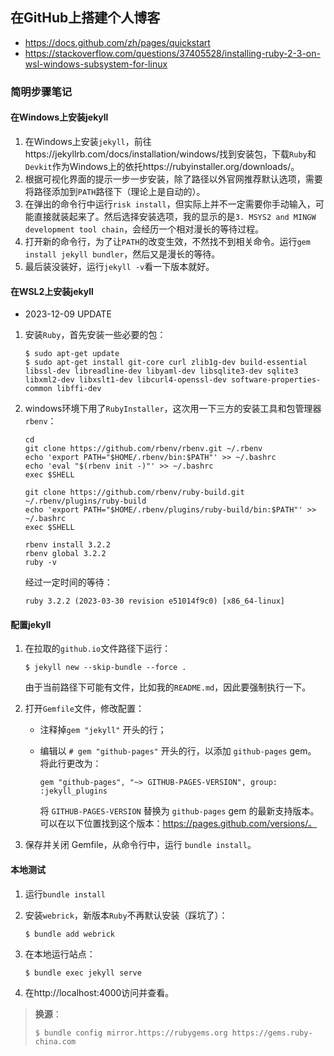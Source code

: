## 在GitHub上搭建个人博客

- https://docs.github.com/zh/pages/quickstart
- https://stackoverflow.com/questions/37405528/installing-ruby-2-3-on-wsl-windows-subsystem-for-linux



### 简明步骤笔记



#### 在Windows上安装jekyll

1. 在Windows上安装`jekyll`，前往https://jekyllrb.com/docs/installation/windows/找到安装包，下载`Ruby`和`Devkit`作为Windows上的依托https://rubyinstaller.org/downloads/。
2. 根据可视化界面的提示一步一步安装，除了路径以外官网推荐默认选项，需要将路径添加到`PATH`路径下（理论上是自动的）。
3. 在弹出的命令行中运行`risk install`，但实际上并不一定需要你手动输入，可能直接就装起来了。然后选择安装选项，我的显示的是`3. MSYS2 and MINGW development tool chain`，会经历一个相对漫长的等待过程。
4. 打开新的命令行，为了让`PATH`的改变生效，不然找不到相关命令。运行`gem install jekyll bundler`，然后又是漫长的等待。
5. 最后装没装好，运行`jekyll -v`看一下版本就好。



#### 在WSL2上安装jekyll

- 2023-12-09 UPDATE

1. 安装`Ruby`，首先安装一些必要的包：

   ```shell
   $ sudo apt-get update
   $ sudo apt-get install git-core curl zlib1g-dev build-essential libssl-dev libreadline-dev libyaml-dev libsqlite3-dev sqlite3 libxml2-dev libxslt1-dev libcurl4-openssl-dev software-properties-common libffi-dev
   ```

2. windows环境下用了`RubyInstaller`，这次用一下三方的安装工具和包管理器`rbenv`：

   ```shell
   cd
   git clone https://github.com/rbenv/rbenv.git ~/.rbenv
   echo 'export PATH="$HOME/.rbenv/bin:$PATH"' >> ~/.bashrc
   echo 'eval "$(rbenv init -)"' >> ~/.bashrc
   exec $SHELL
   
   git clone https://github.com/rbenv/ruby-build.git ~/.rbenv/plugins/ruby-build
   echo 'export PATH="$HOME/.rbenv/plugins/ruby-build/bin:$PATH"' >> ~/.bashrc
   exec $SHELL
   
   rbenv install 3.2.2
   rbenv global 3.2.2
   ruby -v
   ```

   经过一定时间的等待：

   ```shell
   ruby 3.2.2 (2023-03-30 revision e51014f9c0) [x86_64-linux]
   ```



#### 配置jekyll

1. 在拉取的`github.io`文件路径下运行：

   ```shell
   $ jekyll new --skip-bundle --force .
   ```

   由于当前路径下可能有文件，比如我的`README.md`，因此要强制执行一下。

2. 打开`Gemfile`文件，修改配置：

   - 注释掉`gem "jekyll"` 开头的行；

   - 编辑以 `# gem "github-pages"` 开头的行，以添加 `github-pages` gem。 将此行更改为：

     ```shell
     gem "github-pages", "~> GITHUB-PAGES-VERSION", group: :jekyll_plugins
     ```

     将 `GITHUB-PAGES-VERSION` 替换为 `github-pages` gem 的最新支持版本。 可以在以下位置找到这个版本：https://pages.github.com/versions/。

3. 保存并关闭 Gemfile，从命令行中，运行 `bundle install`。



#### 本地测试

1. 运行`bundle install`

2. 安装`webrick`，新版本`Ruby`不再默认安装（踩坑了）：

   ```shell
   $ bundle add webrick
   ```

3. 在本地运行站点：

   ```shell
   $ bundle exec jekyll serve
   ```

4. 在http://localhost:4000访问并查看。





> **换源**：
>
> ```shell
> $ bundle config mirror.https://rubygems.org https://gems.ruby-china.com
> ```

